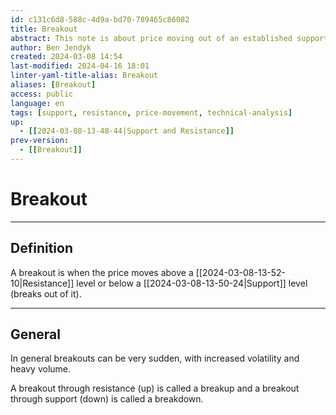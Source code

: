 ```yaml
---
id: c131c6d8-588c-4d9a-bd70-789465c86082
title: Breakout
abstract: This note is about price moving out of an established support and resistance zone.
author: Ben Jendyk
created: 2024-03-08 14:54
last-modified: 2024-04-16 18:01
linter-yaml-title-alias: Breakout
aliases: [Breakout]
access: public
language: en
tags: [support, resistance, price-movement, technical-analysis]
up:
  - [[2024-03-08-13-48-44|Support and Resistance]]
prev-version:
  - [[Breakout]]
---
```


# Breakout

--- 

## Definition

A breakout is when the price moves above a [[2024-03-08-13-52-10|Resistance]] level or below a [[2024-03-08-13-50-24|Support]] level (breaks out of it). 

---

## General

In general breakouts can be very sudden, with increased volatility and heavy volume.

A breakout through resistance (up) is called a breakup and a breakout through support (down) is called a breakdown.
